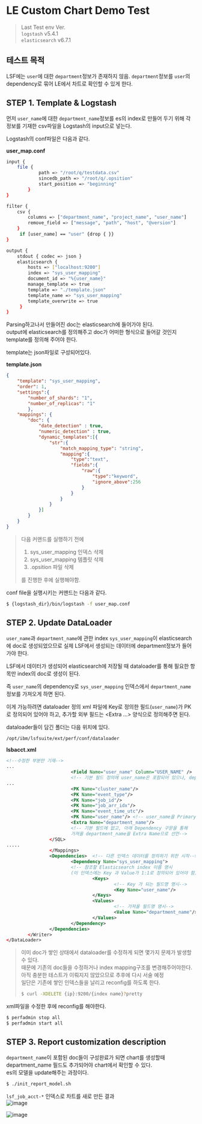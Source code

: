 # LE Custom Chart Demo Test

> Last Test env Ver.  
>`logstash` v5.4.1  
>`elasticsearch` v6.7.1  

## 테스트 목적 
LSF에는 `user`에 대한 `department`정보가 존재하지 않음. `department`정보를 `user`의 dependency로 묶어 LE에서 차트로 확인할 수 있게 한다.  
  
## STEP 1. Template & Logstash
먼저 `user_name`에 대한 `department_name`정보를 es의 index로 만들어 두기 위해 각 정보를 기재한 csv파일을 Logstash의 input으로 넣는다.  

Logstash의 conf파일은 다음과 같다.  

**user_map.conf**
~~~bash
input {
    file {
            path => "/root/q/testdata.csv"
            sincedb_path => "/root/q/.opsition"
            start_position => "beginning"
        }
}

filter {
    csv {
        columns => ["department_name", "project_name", "user_name"]
        remove_field => ["message", "path", "host", "@version"]
    }
     if [user_name] == "user" {drop { }}
}

output {
    stdout { codec => json }
    elasticsearch {
        hosts => ["localhost:9200"]
        index => "sys_user_mapping"
        document_id => "%{user_name}"
        manage_template => true
        template => "./template.json"
        template_name => "sys_user_mapping"
        template_overwrite => true
     }
}
~~~  

Parsing하고나서 만들어진 doc는 elasticsearch에 들어가야 된다.  
output에 elasticsearch를 정의해주고 doc가 어떠한 형식으로 들어갈 것인지 template를 정의해 주어야 한다.  

template는 json파일로 구성되어있다.  

**template.json**
~~~json
{
    "template": "sys_user_mapping",
    "order": 1,
    "settings":{
        "number_of_shards": "1",
        "number_of_replicas": "1"
        },
    "mappings": {
        "doc": {
            "date_detection" : true,
            "numeric_detection" : true,
            "dynamic_templates":[{
                "str":{
                    "match_mapping_type": "string",
                    "mapping":{
                        "type":"text",
                        "fields":{
                            "raw":{
                                "type":"keyword",
                                "ignore_above":256
                            }
                        }
                    }
                }
            }]
        }
    }
}
~~~  
>다음 커맨드를 실행하기 전에  
>1. sys_user_mapping 인덱스 삭제
>2. sys_user_mapping 템플릿 삭제
>3. .opsition 파일 삭제  
>
>를 진행한 후에 실행해야함.  

conf file을 실행시키는 커맨드는 다음과 같다.  
~~~bash
$ {logstash_dir}/bin/logstash -f user_map.conf
~~~  

## STEP 2. Update DataLoader
`user_name`과 `department_name`에 관한 index `sys_user_mapping`이 elasticsearch에 doc로 생성되었으므로 실제 LSF에서 생성되는 데이터에 department정보가 들어가야 한다.  

LSF에서 데이터가 생성되어 elasticsearch에 저장될 때 dataloader를 통해 필요한 항목만 index의 doc로 생성이 된다.  

즉 `user_name`의 dependency로 `sys_user_mapping` 인덱스에서 `department_name`정보를 가져오게 하면 된다.  

이게 가능하려면 dataloader 정의 xml 파일에 Key로 정의한 필드(`user_name`)가 PK로 정의되어 있어야 하고, 추가할 외부 필드는 <Extra ...> 양식으로 정의해주면 된다. 

dataloader들이 담긴 폴더는 다음 위치에 있다.
~~~bash
/opt/ibm/lsfsuite/ext/perf/conf/dataloader
~~~

**lsbacct.xml**
~~~xml
<!--수정한 부분만 기재-->
...
                        <Field Name="user_name" Column="USER_NAME" />
                        <!-- 기본 필드 정의에 user_name은 포함되어 있으나, department_name은 없음-->
...
                        <PK Name="cluster_name"/>
                        <PK Name="event_type"/>
                        <PK Name="job_id"/>
                        <PK Name="job_arr_idx"/>
                        <PK Name="event_time_utc"/>
                        <PK Name="user_name"/> <!-- user_name을 Primary Key로 선언--> 
                        <Extra Name="department_name"/>	 	
                        <!-- 기본 필드에 없고, 아래 Dependency 구문을 통해 
                        가져올 department_name을 Extra Name으로 선언-->
                </SQL>
.....
                </Mappings>
                <Dependencies>	<!-- 다른 인덱스 데이터를 정의하기 위한 시작-->
                        <Dependency Name="sys_user_mapping">	
                        <!-- 참조할 Elasticsearch index 이름 명시 
                        (이 인덱스에는 Key 과 Value가 1:1로 정의되어 있어야 함)-->
                                <Keys>
                                        <!-- Key 가 되는 필드명 명시-->
                                        <Key Name="user_name"/>	
                                </Keys>
                                <Values>
                                        <!-- 가져올 필드명 명시-->
                                        <Value Name="department_name"/>	
                                </Values>
                        </Dependency>
                </Dependencies>
        </Writer>
</DataLoader>
~~~

>이미 doc가 쌓인 상태에서 dataloader를 수정하게 되면 몇가지 문제가 발생할 수 있다.  
>때문에 기존의 doc들을 수정하거나 index mapping구조를 변경해주어야한다.  
>아직 충분한 테스트가 이뤄지지 않았으므로 추후에 다시 서술 예정  
>일단은 기존에 쌓인 인덱스들을 날리고 reconfig를 하도록 한다.  
>~~~bash
>$ curl -XDELETE {ip}:9200/{index name}?pretty
>~~~

xml파일을 수정한 후에 reconfig를 해야한다.  
~~~bash
$ perfadmin stop all
$ perfadmin start all
~~~  

## STEP 3. Report customization description
`department_name`이 포함된 doc들이 구성완료가 되면 chart를 생성할때 department_name 필드도 추가되어야 chart에서 확인할 수 있다.  
es의 모델을 update해주는 과정이다.  

~~~bash
$ ./init_report_model.sh
~~~

`lsf_job_acct-*` 인덱스로 차트를 새로 만든 결과   
![image](https://user-images.githubusercontent.com/15958325/57895704-05d15100-7888-11e9-8603-d041d75f983c.png)  

![image](https://user-images.githubusercontent.com/15958325/57895705-0964d800-7888-11e9-8389-a30a9626582e.png)

